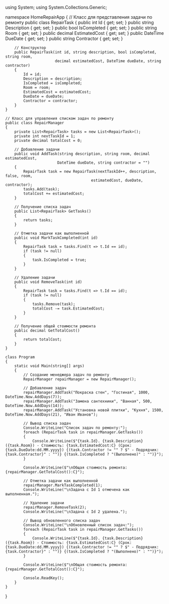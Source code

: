 using System;
using System.Collections.Generic;

namespace HomeRepairApp
{
    // Класс для представления задачи по ремонту
    public class RepairTask
    {
        public int Id { get; set; }
        public string Description { get; set; }
        public bool IsCompleted { get; set; }
        public string Room { get; set; }
        public decimal EstimatedCost { get; set; }
        public DateTime DueDate { get; set; }
        public string Contractor { get; set; }

        // Конструктор
        public RepairTask(int id, string description, bool isCompleted, string room, 
                          decimal estimatedCost, DateTime dueDate, string contractor)
        {
            Id = id;
            Description = description;
            IsCompleted = isCompleted;
            Room = room;
            EstimatedCost = estimatedCost;
            DueDate = dueDate;
            Contractor = contractor;
        }
    }

    // Класс для управления списком задач по ремонту
    public class RepairManager
    {
        private List<RepairTask> tasks = new List<RepairTask>();
        private int nextTaskId = 1;
        private decimal totalCost = 0;

        // Добавление задачи
        public void AddTask(string description, string room, decimal estimatedCost, 
                           DateTime dueDate, string contractor = "")
        {
            RepairTask task = new RepairTask(nextTaskId++, description, false, room, 
                                          estimatedCost, dueDate, contractor);
            tasks.Add(task);
            totalCost += estimatedCost;
        }

        // Получение списка задач
        public List<RepairTask> GetTasks()
        {
            return tasks;
        }

        // Отметка задачи как выполненной
        public void MarkTaskCompleted(int id)
        {
            RepairTask task = tasks.Find(t => t.Id == id);
            if (task != null)
            {
                task.IsCompleted = true;
            }
        }

        // Удаление задачи
        public void RemoveTask(int id)
        {
            RepairTask task = tasks.Find(t => t.Id == id);
            if (task != null)
            {
                tasks.Remove(task);
                totalCost -= task.EstimatedCost;
            }
        }

        // Получение общей стоимости ремонта
        public decimal GetTotalCost()
        {
            return totalCost;
        }
    }

    class Program
    {
        static void Main(string[] args)
        {
            // Создание менеджера задач по ремонту
            RepairManager repairManager = new RepairManager();

            // Добавление задач
            repairManager.AddTask("Покраска стен", "Гостиная", 1000, DateTime.Now.AddDays(7));
            repairManager.AddTask("Замена сантехники", "Ванная", 500, DateTime.Now.AddDays(14));
            repairManager.AddTask("Установка новой плитки", "Кухня", 1500, DateTime.Now.AddDays(21), "Иван Иванов");

            // Вывод списка задач
            Console.WriteLine("Список задач по ремонту:");
            foreach (RepairTask task in repairManager.GetTasks())
            {
                Console.WriteLine($"{task.Id}. {task.Description} ({task.Room}) - Стоимость: {task.EstimatedCost:C} (Срок: {task.DueDate:dd.MM.yyyy}) {(task.Contractor != "" ? $" - Подрядчик: {task.Contractor}" : "")} {(task.IsCompleted ? "(Выполнено)" : "")}");
            }

            Console.WriteLine($"\nОбщая стоимость ремонта: {repairManager.GetTotalCost():C}");

            // Отметка задачи как выполненной
            repairManager.MarkTaskCompleted(1);
            Console.WriteLine("\nЗадача с Id 1 отмечена как выполненная.");

            // Удаление задачи
            repairManager.RemoveTask(2);
            Console.WriteLine("\nЗадача с Id 2 удалена.");

            // Вывод обновленного списка задач
            Console.WriteLine("\nОбновленный список задач:");
            foreach (RepairTask task in repairManager.GetTasks())
            {
                Console.WriteLine($"{task.Id}. {task.Description} ({task.Room}) - Стоимость: {task.EstimatedCost:C} (Срок: {task.DueDate:dd.MM.yyyy}) {(task.Contractor != "" ? $" - Подрядчик: {task.Contractor}" : "")} {(task.IsCompleted ? "(Выполнено)" : "")}");
            }

            Console.WriteLine($"\nОбщая стоимость ремонта: {repairManager.GetTotalCost():C}");

            Console.ReadKey();
        }
    }
}
